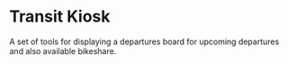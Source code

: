 # Transit Kiosk

A set of tools for displaying a departures board for upcoming departures and also available bikeshare.

